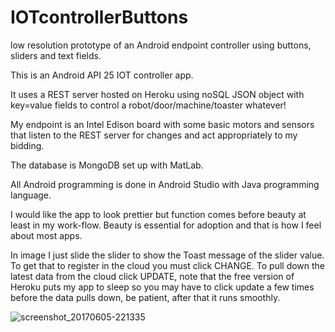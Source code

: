 # IOTcontrollerButtons
low resolution prototype of an Android endpoint controller using buttons, sliders and text fields.

This is an Android API 25 IOT controller app.

It uses a REST server hosted on Heroku using noSQL JSON object with key=value fields to control a robot/door/machine/toaster whatever!

My endpoint is an Intel Edison board with some basic motors and sensors that listen to the REST server for changes and act appropriately to my bidding.

The database is MongoDB set up with MatLab.

All Android programming is done in Android Studio with Java programming language.

I would like the app to look prettier but function comes before beauty at least in my work-flow.  Beauty is essential for adoption and that is how I feel about most apps.

In image I just slide the slider to show the Toast message of the slider value.  To get that to register in the cloud you must click CHANGE.  To pull down the latest data from the cloud click UPDATE, note that the free version of Heroku puts my app to sleep so you may have to click update a few times before the data pulls down, be patient, after that it runs smoothly.


![screenshot_20170605-221335](https://cloud.githubusercontent.com/assets/16365134/26814714/78088dd2-4a3c-11e7-939d-929f11150750.png)
